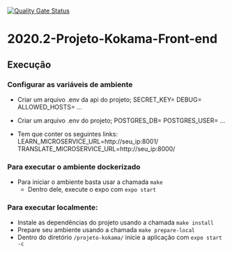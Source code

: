[![Quality Gate Status](https://sonarcloud.io/api/project_badges/measure?project=fga-eps-mds_2020.2-Projeto-Kokama-Front-end&metric=alert_status)](https://sonarcloud.io/dashboard?id=fga-eps-mds_2020.2-Projeto-Kokama-Front-end)

# 2020.2-Projeto-Kokama-Front-end


## Execução

### Configurar as variáveis de ambiente
* Criar um arquivo .env da api do projeto;
SECRET_KEY=
DEBUG=
ALLOWED_HOSTS=
...

* Criar um arquivo .env do projeto;
POSTGRES_DB=
POSTGRES_USER=
...
* Tem que conter os seguintes links:
 LEARN_MICROSERVICE_URL=http://seu_ip:8001/
 TRANSLATE_MICROSERVICE_URL=http://seu_ip:8000/

### Para executar o ambiente dockerizado
* Para iniciar o ambiente basta usar a chamada `make`
  - Dentro dele, execute o expo com `expo start`

### Para executar localmente:
* Instale as dependências do projeto usando a chamada `make install`
* Prepare seu ambiente usando a chamada `make prepare-local`
* Dentro do diretório `/projeto-kokama/` inicie a aplicação com `expo start -c`
